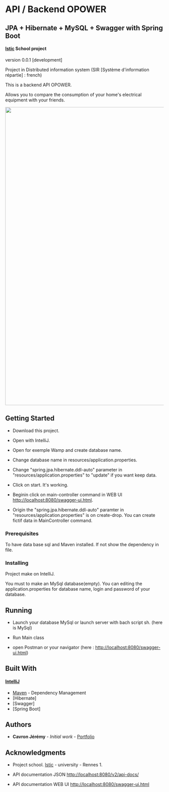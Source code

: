 # API / Backend OPOWER
## JPA + Hibernate + MySQL + Swagger with Spring Boot
#### [Istic](https://istic.univ-rennes1.fr/) School project

version 0.0.1 [development]

Project in Distributed information system (SIR [Système d'information répartie] : french)

This is a backend API OPOWER.

Allows you to compare the consumption of your home's electrical equipment with your friends.

<img src="https://user-images.githubusercontent.com/8668325/36869768-3365deca-1d9d-11e8-8bd9-0fbdcf0519aa.PNG" width="1039" height="945">

## Getting Started

- Download this project. 
- Open with IntelliJ.
- Open for exemple Wamp and create database name.
- Change database name in resources/application.properties.
- Change "spring.jpa.hibernate.ddl-auto" parameter in "resources/application.properties" to "update" if you want keep data. 
- Click on start. It's working.
- Beginin click on main-controller command in WEB UI [http://localhost:8080/swagger-ui.html](http://localhost:8080/swagger-ui.html).

- Origin the "spring.jpa.hibernate.ddl-auto" paramter in "resources/application.properties" is on create-drop. You can create fictif data in MainController command.

### Prerequisites

To have data base sql and Maven installed. If not show the dependency in file.


### Installing

Project make on IntelliJ.

You must to make an MySql database(empty). You can editing the application.properties for database name, login and password of your database.


## Running

- Launch your database MySql or launch server with bach script sh. (here is MySql)

- Run Main class

- open Postman or your navigator (here : [http://localhost:8080/swagger-ui.html](http://localhost:8080/swagger-ui.html))

## Built With

#### [IntelliJ](https://www.jetbrains.com/idea/)

* [Maven](https://maven.apache.org/) - Dependency Management
* [Hibernate]
* [Swagger]
* [Spring Boot]


## Authors

* **Cavron Jérémy** - *Initial work* - [Portfolio](http://www.dbs.bzh/portfolio)


## Acknowledgments

* Project school. [Istic](https://istic.univ-rennes1.fr/) - university - Rennes 1.

* API documentation JSON [http://localhost:8080/v2/api-docs/](http://localhost:8080/v2/api-docs)
* API documentation WEB UI [http://localhost:8080/swagger-ui.html](http://localhost:8080/swagger-ui.html)